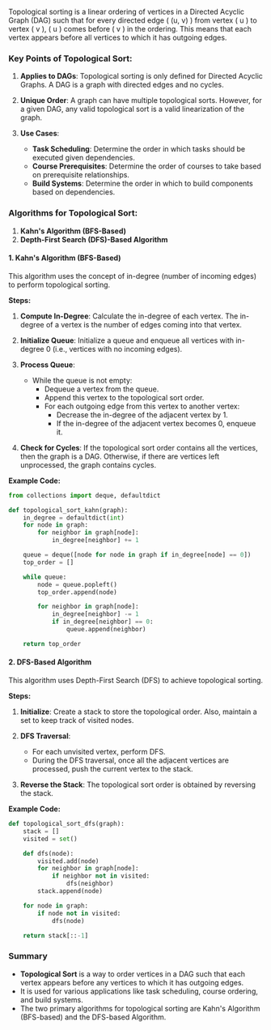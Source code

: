 Topological sorting is a linear ordering of vertices in a Directed Acyclic Graph (DAG) such that for every directed edge \( (u, v) \) from vertex \( u \) to vertex \( v \), \( u \) comes before \( v \) in the ordering. This means that each vertex appears before all vertices to which it has outgoing edges.

### Key Points of Topological Sort:

1. **Applies to DAGs**: Topological sorting is only defined for Directed Acyclic Graphs. A DAG is a graph with directed edges and no cycles.

2. **Unique Order**: A graph can have multiple topological sorts. However, for a given DAG, any valid topological sort is a valid linearization of the graph.

3. **Use Cases**:
   - **Task Scheduling**: Determine the order in which tasks should be executed given dependencies.
   - **Course Prerequisites**: Determine the order of courses to take based on prerequisite relationships.
   - **Build Systems**: Determine the order in which to build components based on dependencies.

### Algorithms for Topological Sort:

1. **Kahn's Algorithm (BFS-Based)**
2. **Depth-First Search (DFS)-Based Algorithm**

#### **1. Kahn's Algorithm (BFS-Based)**

This algorithm uses the concept of in-degree (number of incoming edges) to perform topological sorting.

**Steps:**

1. **Compute In-Degree**: Calculate the in-degree of each vertex. The in-degree of a vertex is the number of edges coming into that vertex.

2. **Initialize Queue**: Initialize a queue and enqueue all vertices with in-degree 0 (i.e., vertices with no incoming edges).

3. **Process Queue**:

   - While the queue is not empty:
     - Dequeue a vertex from the queue.
     - Append this vertex to the topological sort order.
     - For each outgoing edge from this vertex to another vertex:
       - Decrease the in-degree of the adjacent vertex by 1.
       - If the in-degree of the adjacent vertex becomes 0, enqueue it.

4. **Check for Cycles**: If the topological sort order contains all the vertices, then the graph is a DAG. Otherwise, if there are vertices left unprocessed, the graph contains cycles.

**Example Code:**

```python
from collections import deque, defaultdict

def topological_sort_kahn(graph):
    in_degree = defaultdict(int)
    for node in graph:
        for neighbor in graph[node]:
            in_degree[neighbor] += 1

    queue = deque([node for node in graph if in_degree[node] == 0])
    top_order = []

    while queue:
        node = queue.popleft()
        top_order.append(node)

        for neighbor in graph[node]:
            in_degree[neighbor] -= 1
            if in_degree[neighbor] == 0:
                queue.append(neighbor)

    return top_order
```

#### **2. DFS-Based Algorithm**

This algorithm uses Depth-First Search (DFS) to achieve topological sorting.

**Steps:**

1. **Initialize**: Create a stack to store the topological order. Also, maintain a set to keep track of visited nodes.

2. **DFS Traversal**:

   - For each unvisited vertex, perform DFS.
   - During the DFS traversal, once all the adjacent vertices are processed, push the current vertex to the stack.

3. **Reverse the Stack**: The topological sort order is obtained by reversing the stack.

**Example Code:**

```python
def topological_sort_dfs(graph):
    stack = []
    visited = set()

    def dfs(node):
        visited.add(node)
        for neighbor in graph[node]:
            if neighbor not in visited:
                dfs(neighbor)
        stack.append(node)

    for node in graph:
        if node not in visited:
            dfs(node)

    return stack[::-1]
```

### Summary

- **Topological Sort** is a way to order vertices in a DAG such that each vertex appears before any vertices to which it has outgoing edges.
- It is used for various applications like task scheduling, course ordering, and build systems.
- The two primary algorithms for topological sorting are Kahn's Algorithm (BFS-based) and the DFS-based Algorithm.
